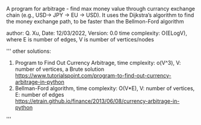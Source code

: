 
A program for arbitrage - find max money value through currancy exchange chain (e.g., USD-> JPY -> EU -> USD).
It uses the Dijkstra’s algorithm to find the money exchange path, to be faster than the Bellmon-Ford algorithm

author: Q. Xu, Date: 12/03/2022, Version: 0.0
time complexity: O(ELogV), where E is number of edges, V is number of vertices/nodes

''' other solutions:
1) Program to Find Out Currency Arbitrage, time cmplexity: o(V^3), V: number of vertices, a Brute solution
    https://www.tutorialspoint.com/program-to-find-out-currency-arbitrage-in-python
2) Bellman-Ford algorithm, time complexity: O(V*E), V: number of vertices, E: number of edges
    https://etrain.github.io/finance/2013/06/08/currency-arbitrage-in-python

'''

